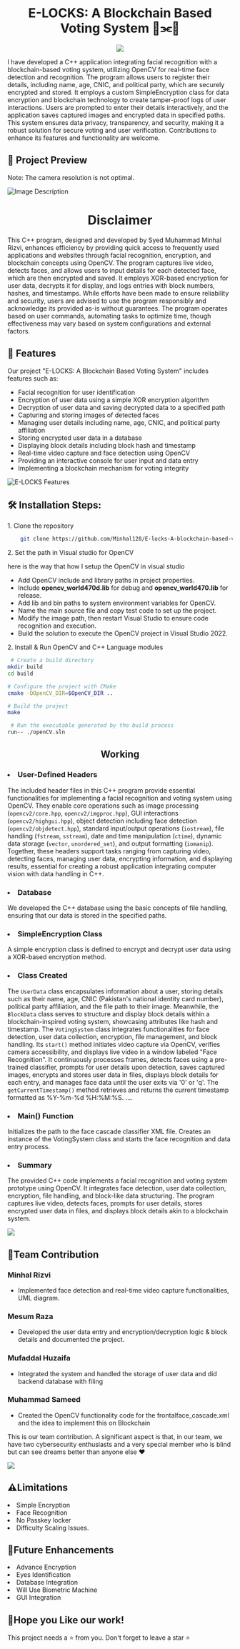<h1 align="center" id="title">E-LOCKS: A Blockchain Based Voting System 🧊⫘🧊</h1>


<p align="center"><img src="https://socialify.git.ci/Minhal128/E-locks-A-blockchain-based-voting-system/image?font=Bitter&forks=1&language=1&logo=https%3A%2F%2Fwww.antiersolutions.com%2Fwp-content%2Fuploads%2F2023%2F04%2FGroup-83351.png&name=1&owner=1&pattern=Solid&pulls=1&stargazers=1&theme=Light"></p>

<p>
I have developed a C++ application integrating facial recognition with a blockchain-based voting system, utilizing OpenCV for real-time face detection and recognition. The program allows users to register their details, including name, age, CNIC, and political party, which are securely encrypted and stored. It employs a custom SimpleEncryption class for data encryption and blockchain technology to create tamper-proof logs of user interactions. Users are prompted to enter their details interactively, and the application saves captured images and encrypted data in specified paths. This system ensures data privacy, transparency, and security, making it a robust solution for secure voting and user verification. Contributions to enhance its features and functionality are welcome.<p/> 


<h2>🔎 Project Preview</h2>
<p>Note: The camera resolution is not optimal.</p>

<img src="https://imgur.com/9fug4qX.jpg" alt="Image Description">

<h1 align="center" id="title">Disclaimer</h1>
<p>This C++ program, designed and developed by Syed Muhammad Minhal Rizvi, enhances efficiency by providing quick access to frequently used applications and websites through facial recognition, encryption, and blockchain concepts using OpenCV. The program captures live video, detects faces, and allows users to input details for each detected face, which are then encrypted and saved. It employs XOR-based encryption for user data, decrypts it for display, and logs entries with block numbers, hashes, and timestamps. While efforts have been made to ensure reliability and security, users are advised to use the program responsibly and acknowledge its provided as-is without guarantees. The program operates based on user commands, automating tasks to optimize time, though effectiveness may vary based on system configurations and external factors.</p>
<h2>🧐 Features</h2>

Our project "E-LOCKS: A Blockchain Based Voting System" includes features such as:
<ul>
  <li>Facial recognition for user identification</li>
  <li>Encryption of user data using a simple XOR encryption algorithm</li>
  <li>Decryption of user data and saving decrypted data to a specified path</li>
  <li>Capturing and storing images of detected faces</li>
  <li>Managing user details including name, age, CNIC, and political party affiliation</li>
  <li>Storing encrypted user data in a database</li>
  <li>Displaying block details including block hash and timestamp</li>
  <li>Real-time video capture and face detection using OpenCV</li>
  <li>Providing an interactive console for user input and data entry</li>
  <li>Implementing a blockchain mechanism for voting integrity</li>
</ul>
<img src="https://imgur.com/HLRAiHp.jpg" alt="E-LOCKS Features">

  
<h2>🛠 Installation Steps:</h2>

<p>1. Clone the repository</p>

```bash
    git clone https://github.com/Minhal128/E-locks-A-blockchain-based-voting-system.git
```
<p>2. Set the path in Visual studio for OpenCV </p>
here is the way that how I setup the OpenCV in visual studio 
<ul>
  <li>Add OpenCV include and library paths in project properties.</li>
  <li>Include <b>opencv_world470d.lib</b> for debug and <b>opencv_world470.lib</b> for release.</li>
  <li>Add lib and bin paths to system environment variables for OpenCV.</li>
  <li>Name the main source file and copy test code to set up the project.</li>
  <li>Modify the image path, then restart Visual Studio to ensure code recognition and execution.</li>
  <li>Build the solution to execute the OpenCV project in Visual Studio 2022.</li>
</ul>

<p>2. Install & Run OpenCV and C++ Language modules</p>

```bash
 # Create a build directory
mkdir build
cd build

# Configure the project with CMake
cmake -DOpenCV_DIR=$OpenCV_DIR ..

# Build the project
make

```

```bash
 # Run the executable generated by the build process
run-- ./openCV.sln

```

<h2 align="center">Working </h2>
<p>
<h3><li>User-Defined Headers</li></h3>
  
The included header files in this C++ program provide essential functionalities for implementing a facial recognition and voting system using OpenCV. They enable core operations such as image processing (`opencv2/core.hpp`, `opencv2/imgproc.hpp`), GUI interactions (`opencv2/highgui.hpp`), object detection including face detection (`opencv2/objdetect.hpp`), standard input/output operations (`iostream`), file handling (`fstream`, `sstream`), date and time manipulation (`ctime`), dynamic data storage (`vector`, `unordered_set`), and output formatting (`iomanip`). Together, these headers support tasks ranging from capturing video, detecting faces, managing user data, encrypting information, and displaying results, essential for creating a robust application integrating computer vision with data handling in C++.
</p>
<h3><li>Database</li></h3>

We developed the C++ database using the basic concepts of file handling, ensuring that our data is stored in the specified paths.
<h3><li>SimpleEncryption Class</li></h3>

A simple encryption class is defined to encrypt and decrypt user data using a XOR-based encryption method.</p>

<h3><li>Class Created</li></h3>

The `UserData` class encapsulates information about a user, storing details such as their name, age, CNIC (Pakistan's national identity card number), political party affiliation, and the file path to their image. Meanwhile, the `BlockData` class serves to structure and display block details within a blockchain-inspired voting system, showcasing attributes like hash and timestamp. The `VotingSystem` class integrates functionalities for face detection, user data collection, encryption, file management, and block handling. Its `start()` method initiates video capture via OpenCV, verifies camera accessibility, and displays live video in a window labeled "Face Recognition". It continuously processes frames, detects faces using a pre-trained classifier, prompts for user details upon detection, saves captured images, encrypts and stores user data in files, displays block details for each entry, and manages face data until the user exits via '0' or 'q'. The `getCurrentTimestamp()` method retrieves and returns the current timestamp formatted as %Y-%m-%d %H:%M:%S.
 ....</p>

<h3><li>Main() Function</li></h3>


Initializes the path to the face cascade classifier XML file.
Creates an instance of the VotingSystem class and starts the face recognition and data entry process.</p>

<h3><li>Summary</li></h3>

The provided C++ code implements a facial recognition and voting system prototype using OpenCV. It integrates face detection, user data collection, encryption, file handling, and block-like data structuring. The program captures live video, detects faces, prompts for user details, stores encrypted user data in files, and displays block details akin to a blockchain system.</p>


<img src ="https://rejolut.com/wp-content/uploads/2022/02/voting7.png">
<h2>🤝Team Contribution</h2>
<h3>Minhal Rizvi</h3> 
<ul>
  <li>Implemented face detection and real-time video capture functionalities, UML diagram. </li>
</ul>
<h3>Mesum Raza</h3> 
<ul>
  <li>Developed the user data entry and encryption/decryption logic & block details and
documented the project. </li>
</ul>
<h3>Mufaddal Huzaifa</h3> 
<ul>
  <li>Integrated the system and handled the storage of user data and did backend database
with filing </li>
</ul>
<h3>Muhammad Sameed</h3> 
<ul>
  <li>Created the OpenCV functionality code for the frontalface_cascade.xml and the idea
to implement this on Blockchain</li>
</ul>
<p>This is our team contribution. A significant aspect is that, in our team, we have two cybersecurity enthusiasts and a very special member who is blind but can see dreams better than anyone else ❤ </p>

<img src ="https://imgur.com/a3lvUht.png">

<h2>⚠️Limitations</h2>
<li>Simple Encryption</li>
<li>Face Recognition</li>
<li>No Passkey locker</li>
<li>Difficulty Scaling Issues.</li>

<h2>🔮Future Enhancements</h2>
<li>Advance Encryption</li>
<li>Eyes Identification</li>
<li>Database Integration</li>
<li>Will Use Biometric Machine</li>
<li>GUI Integration</li>
<p>
  
<h2>💖Hope you Like our work!</h2>

This project needs a ⭐ from you. Don't forget to leave a star ⭐
